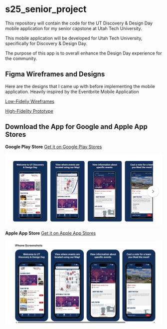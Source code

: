 # s25_senior_project
This repository will contain the code for the UT Discovery & Design Day mobile application for my senior capstone at Utah Tech University.

This mobile application will be developed for Utah Tech University, specifically for Discovery & Design Day. 

The purpose of this app is to overall enhance the Design Day experience for the community. 

## Figma Wireframes and Designs

Here are the designs that I came up with before implementing the mobile application. Heavily inspired by the Eventbrite Mobile Application

[Low-Fideliy Wireframes](https://www.figma.com/design/tcFL5t3Xs84EeMvfZYwofO/UT-DesignDay-Low-Fidelity?node-id=2-8&t=M8kzi61vVsPsS0bp-0)

[High-Fidelity Prototype](https://www.figma.com/design/XmG5wkMY6Q9FNXnFN8V4Wn/UT-DesignDay-High-Fidelity?node-id=1-2&t=hjxFyyyY96yoHxAp-0)

## Download the App for Google and Apple App Stores

**Google Play Store**
[Get it on Google Play Stores](https://play.google.com/store/apps/details?id=edu.utahtech.discoverydesignday)

![Android Screenshots](image-1.png)

**Apple App Store**
[Get it on Apple App Stores](https://apps.apple.com/us/app/ut-discovery-design-day/id6744318847)

![iOS Screenshots](image.png)

